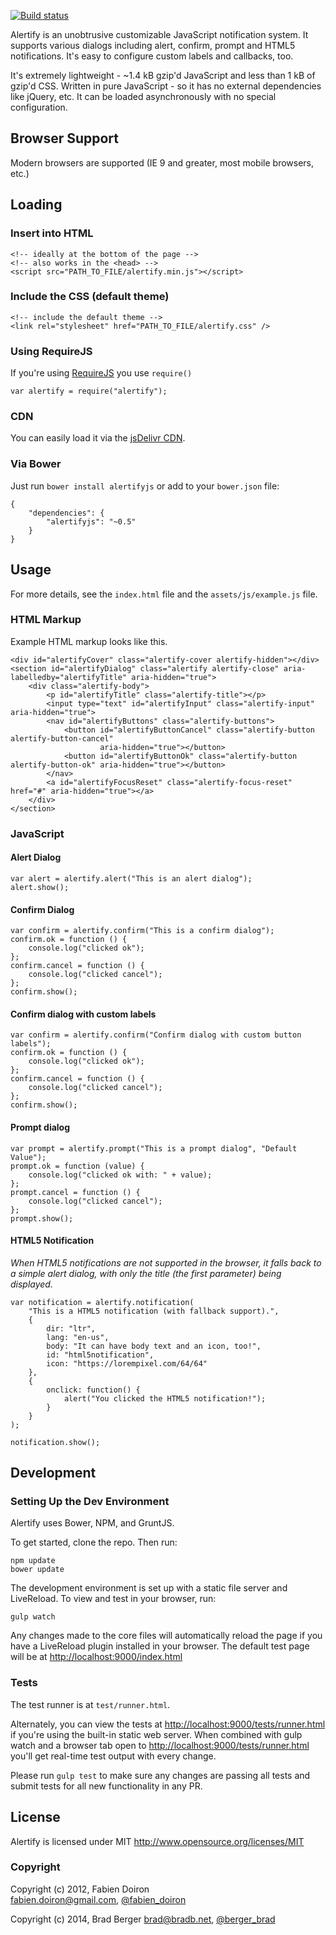 [![Build status](https://secure.travis-ci.org/alertifyjs/alertify.js.png)](http://travis-ci.org/alertifyjs/alertify.js)

Alertify is an unobtrusive customizable JavaScript notification system. It supports
various dialogs including alert, confirm, prompt and HTML5 notifications. It's easy to
configure custom labels and callbacks, too.

It's extremely lightweight - ~1.4 kB gzip'd JavaScript and less than 1 kB of gzip'd CSS. 
Written in pure JavaScript - so it has no external dependencies like jQuery, etc. 
It can be loaded asynchronously with no special configuration.

## Browser Support

Modern browsers are supported (IE 9 and greater, most mobile browsers, etc.)

## Loading

### Insert into HTML

    <!-- ideally at the bottom of the page -->
    <!-- also works in the <head> -->
    <script src="PATH_TO_FILE/alertify.min.js"></script>
        
### Include the CSS (default theme)

    <!-- include the default theme -->
    <link rel="stylesheet" href="PATH_TO_FILE/alertify.css" />
        


### Using RequireJS
If you're using [RequireJS](//requirejs.org) you use `require()`

    var alertify = require("alertify");


### CDN
You can easily load it via the [jsDelivr CDN](http://www.jsdelivr.com/#!alertify.js).

### Via Bower
Just run `bower install alertifyjs` or add to your `bower.json` file:

    {
        "dependencies": {
            "alertifyjs": "~0.5"
        }
    }



## Usage

For more details, see the `index.html` file and the `assets/js/example.js` file.

### HTML Markup
Example HTML markup looks like this.

    <div id="alertifyCover" class="alertify-cover alertify-hidden"></div>
    <section id="alertifyDialog" class="alertify alertify-close" aria-labelledby="alertifyTitle" aria-hidden="true">
        <div class="alertify-body">
            <p id="alertifyTitle" class="alertify-title"></p>
            <input type="text" id="alertifyInput" class="alertify-input" aria-hidden="true">
            <nav id="alertifyButtons" class="alertify-buttons">
                <button id="alertifyButtonCancel" class="alertify-button alertify-button-cancel"
                        aria-hidden="true"></button>
                <button id="alertifyButtonOk" class="alertify-button alertify-button-ok" aria-hidden="true"></button>
            </nav>
            <a id="alertifyFocusReset" class="alertify-focus-reset" href="#" aria-hidden="true"></a>
        </div>
    </section>
    

### JavaScript

#### Alert Dialog

    var alert = alertify.alert("This is an alert dialog");
    alert.show();
        
#### Confirm Dialog

    var confirm = alertify.confirm("This is a confirm dialog");
    confirm.ok = function () {
        console.log("clicked ok");
    };
    confirm.cancel = function () {
        console.log("clicked cancel");
    };
    confirm.show();
        
#### Confirm dialog with custom labels

    var confirm = alertify.confirm("Confirm dialog with custom button labels");
    confirm.ok = function () {
        console.log("clicked ok");
    };
    confirm.cancel = function () {
        console.log("clicked cancel");
    };
    confirm.show();
        
#### Prompt dialog

    var prompt = alertify.prompt("This is a prompt dialog", "Default Value");
    prompt.ok = function (value) {
        console.log("clicked ok with: " + value);
    };
    prompt.cancel = function () {
        console.log("clicked cancel");
    };
    prompt.show();

#### HTML5 Notification

*When HTML5 notifications are not supported in the browser, it falls back
to a simple alert dialog, with only the title (the first parameter) being displayed.*

    
    var notification = alertify.notification(
        "This is a HTML5 notification (with fallback support).",
        {
            dir: "ltr",
            lang: "en-us",
            body: "It can have body text and an icon, too!",
            id: "html5notification",
            icon: "https://lorempixel.com/64/64"
        },
        {
            onclick: function() {
                alert("You clicked the HTML5 notification!");
            }
        }
    );

    notification.show();
        


## Development

### Setting Up the Dev Environment

Alertify uses Bower, NPM, and GruntJS.

To get started, clone the repo. Then run:

    npm update
    bower update

The development environment is set up with a static file server and LiveReload.
To view and test in your browser, run:

    gulp watch
        
Any changes made to the core files will automatically reload the page if you have a LiveReload plugin
installed in your browser. The default test page will be at
[http://localhost:9000/index.html](http://localhost:9000/index.html)

### Tests

The test runner is at `test/runner.html`. 

Alternately, you can view the tests at 
[http://localhost:9000/tests/runner.html](http://localhost:9000/tests/runner.html)
if you're using the built-in static web server. When combined with gulp watch and a browser tab open to
[http://localhost:9000/tests/runner.html](http://localhost:9000/tests/runner.html) you'll get real-time test
output with every change.

Please run `gulp test` to make sure any changes are passing all tests and submit tests for
all new functionality in any PR.

## License

Alertify is licensed under MIT http://www.opensource.org/licenses/MIT

### Copyright

Copyright (c) 2012, Fabien Doiron  
<fabien.doiron@gmail.com>, [@fabien_doiron](http://twitter.com/fabien_doiron)

Copyright (c) 2014, Brad Berger
<brad@bradb.net>, [@berger_brad](https://twitter.com/berger_brad)

